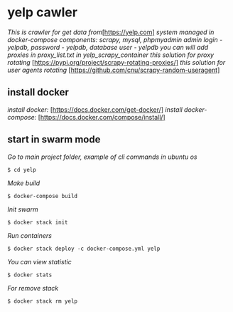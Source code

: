 # yelp cawler

*This is crawler for get data from*[https://yelp.com]
*system managed in docker-compose*
*components: scrapy, mysql, phpmyadmin*
*admin login - yelpdb, password - yelpdb, database user - yelpdb*
*you can will add proxies in proxy_list.txt in yelp_scrapy_container*
*this solution for proxy rotating* [https://pypi.org/project/scrapy-rotating-proxies/]
*this solution for user agents rotating* [https://github.com/cnu/scrapy-random-useragent]

## install docker
*install docker:* [https://docs.docker.com/get-docker/]
*install docker-compose:* [https://docs.docker.com/compose/install/]

## start in swarm mode
*Go to main project folder,*
*example of cli commands in ubuntu os*
```
$ cd yelp
```
*Make build*
```
$ docker-compose build
```
*Init swarm*
```
$ docker stack init
```
*Run containers*
```
$ docker stack deploy -c docker-compose.yml yelp
```
*You can view statistic*
```
$ docker stats
```
*For remove stack*
```
$ docker stack rm yelp
``` 

 





